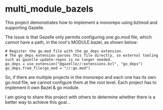 # multi_module_bazels   

This project demonstrates how to implement a monorepo using bzlmod and supporting Gazelle.

The issue is that Gazelle only permits configuring one go.mod file, which cannot have a path, in the root's MODULE.bazel, as shown below:  

```
# Register the go.mod file with the go_deps extension.
# The go_deps extension parses this file directly, so external tooling such as gazelle update-repos is no longer needed.
go_deps = use_extension("@gazelle//:extensions.bzl", "go_deps")
go_deps.from_file(go_mod = "//:go.mod")
```

So, if there are multiple projects in the monorepo and each one has its own go.mod file, we cannot configure them at the root level.
Each project has to implement it own Bazel & go module.

I am going to share this project with others to determine whether there is a better way to achieve this goal...
